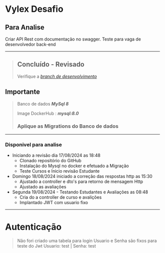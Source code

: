 # Vylex Desafio

## Para Analise

Criar API Rest com documentação no swagger.
Teste para vaga de desenvolvedor back-end

---



> ## Concluído - Revisado
>
> Verifique a *[branch de desenvolvimento](https://github.com/vladimirca2000/Vylex_Desafio/tree/Feature/Desafio/Vylex)*


## Importante
> Banco de dados **_MySql 8_**
> 
> Image DockerHub : **_mysql:8.0_**
> ### Aplique as Migrations do Banco de dados

---
### Disponivel para analise

* Iniciando a revisão dia 17/08/2024 as 18:48
    * Clonado repositório do GitHub
    * Instalação do Mysql no docker e efetuado a Migração 
    * Teste Cursos e Inicio revisão Estudante
* Domingo 18/08/2024 iniciado a correção das respostas http as 15:30
    * Ajustado a controller e dto's para retorno de mensagem Http    
    * Ajustado as avaliações
* Segunda 19/08/2024 - Testando Estudantes e Avaliações as 08:48
    * Cria do a controller de curso e avalições
    * Implantado JWT com usuario fixo

 ---
 # Autenticação
 > Não fori criado uma tabela para login
 > Usuario e Senha são fixos para teste do Jwt
 > Usuario: test | Senha: test


